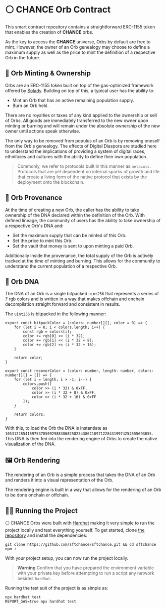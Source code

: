 # ⚪ CHANCE Orb Contract

This smart contract repository contains a straightforward ERC-1155 token that enables the creation of **CHANCE** orbs.

As the key to access the **CHANCE** universe, Orbs by default are free to mint. However, the owner of an Orb genealogy may choose to define a maximum supply as well as the price to mint the definition of a respective Orb in the future.

## 🤝 Orb Minting & Ownership

Orbs are an ERC-1155 token built on top of the gas-optimized framework offered by [Solady](https://github.com/Vectorized/solady/). Building on top of this, a typical user has the ability to:

- Mint an Orb that has an active remaining population supply.
- Burn an Orb held.

There are no royalties or taxes of any kind applied to the ownership or sell of Orbs. All goods are immediately transferred to the new owner upon minting or burning and will remain under the absolute ownership of the new owner until actions speak otherwise.

The only way to be removed from populus of an Orb is by removing oneself from the Orb's genealogy. The effects of Digital Diaspora are studied here to understand the implications of providing a system of digital races, ethniticies and cultures with the ability to define their own population.

> Commonly, we refer to protocols built in this manner as `metacols`. Protocols that are yet dependent on internal sparks of growth and life that create a living form of the native protocol that exists by the deployment onto the blockchain.

## 📖 Orb Provenance

At the time of creating a new Orb, the caller has the ability to take ownership of the DNA declared within the definition of the Orb. With defined lineage, the community of users has the ability to take ownership of a respective Orb's DNA and:

- Set the maximum supply that can be minted of this Orb.
- Set the price to mint this Orb.
- Set the vault that money is sent to upon minting a paid Orb.

Additionally inside the provenance, the total supply of the Orb is actively tracked at the time of minting and burning. This allows for the community to understand the current population of a respective Orb.

## 🧬 Orb DNA

The DNA of an Orb is a single bitpacked `uint256` that represents a series of 7 rgb colors and is written in a way that makes offchain and onchain decompilation straight forward and consistent in results.

The `uint256` is bitpacked in the following manner:

```tsx
export const bitpackColor = (colors: number[][], color = 0) => {
    for (let i = 0; i < colors.length; i++) {
        const rgb = colors[i];
        color += rgb[0] << (i * 32);
        color += rgb[1] << (i * 32 + 8);
        color += rgb[2] << (i * 32 + 16);
    }
    
    return color;
}
    
export const recoverColor = (color: number, length: number, colors: number[][] = []) => {
    for (let i = length; i > -1; i--) {
        colors.push([
            color >> (i * 32) & 0xFF,
            color >> (i * 32 + 8) & 0xFF,
            color >> (i * 32 + 16) & 0xFF
        ]);
    }
    
    return colors;
}
```

With this, to load the Orb the DNA is instantiate as `105312285415975378509298838682582343862109712284319974254555693055`. This DNA is then fed into the rendering engine of Orbs to create the native visualization of the DNA.

## 🖼️ Orb Rendering

The rendering of an Orb is a simple process that takes the DNA of an Orb and renders it into a visual representation of the Orb.

The rendering engine is built in a way that allows for the rendering of an Orb to be done onchain or offchain.

## 🏃‍♂️ Running the Project

⚪ CHANCE Orbs were built with [Hardhat](https://hardhat.org/) making it very simple to run the project locally and test everything yourself. To get started, clone [the repository](https://github.com/sftchance/sftchance) and install the dependencies:

```shell
git clone https://github.com/sftchance/sftchance.git && cd sftchance
npm i
```

With your project setup, you can now run the project locally.

> **Warning**
> Confirm that you have prepared the environment variable with your private key before attempting to run a script any network besides `hardhat`.

Running the test suit of the project is as simple as:

```shell
npx hardhat test
REPORT_GAS=true npx hardhat test
```
